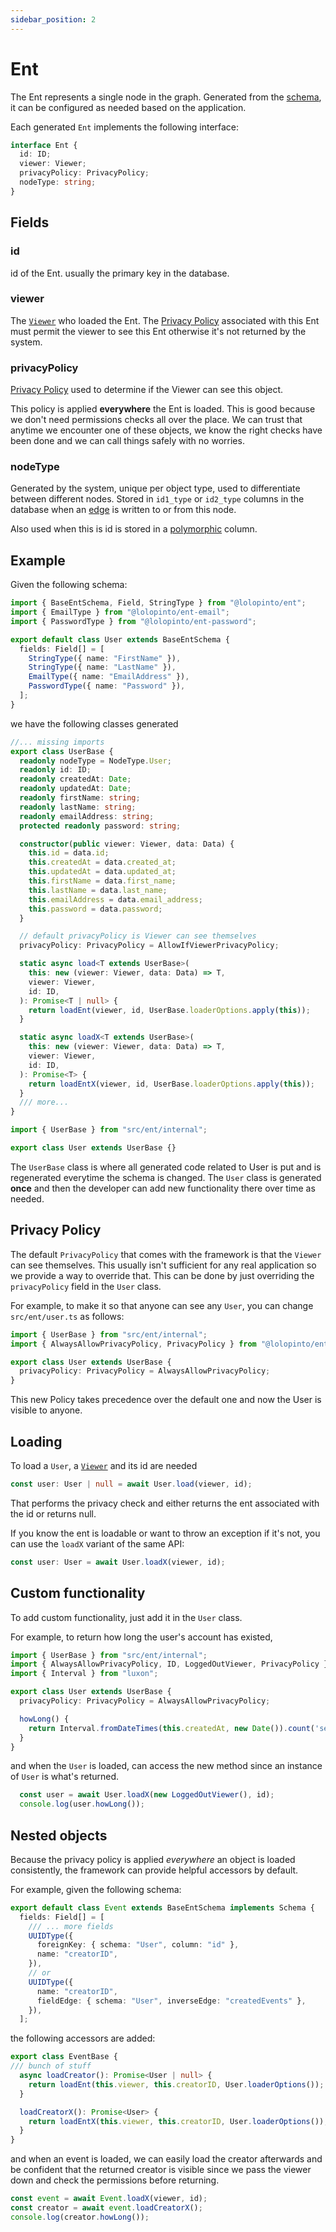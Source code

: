 ```yaml
---
sidebar_position: 2
---
```


# Ent
The Ent represents a single node in the graph. Generated from the [schema](/docs/ent-schema/schema), it can be configured as needed based on the application.

Each generated `Ent` implements the following interface:

```ts
interface Ent {
  id: ID;
  viewer: Viewer;
  privacyPolicy: PrivacyPolicy;
  nodeType: string;
}
```

## Fields
### id
id of the Ent. usually the primary key in the database.

### viewer
The [`Viewer`](/docs/core-concepts/viewer) who loaded the Ent. The [Privacy Policy](/docs/core-concepts/privacy-policy) associated with this Ent must permit the viewer to see this Ent otherwise it's not returned by the system.

### privacyPolicy
[Privacy Policy](/docs/core-concepts/privacy-policy) used to determine if the Viewer can see this object.

This policy is applied **everywhere** the Ent is loaded. This is good because we don't need permissions checks all over the place. We can trust that anytime we encounter one of these objects, we know the right checks have been done and we can call things safely with no worries.

### nodeType
Generated by the system, unique per object type, used to differentiate between different nodes. Stored in `id1_type` or `id2_type` columns in the database when an [edge](/docs/ent-schema/edges) is written to or from this node.

Also used when this is id is stored in a [polymorphic](/docs/ent-schema/fields#polymorphic) column.

## Example
Given the following schema:
```ts title="src/schema/user.ts"
import { BaseEntSchema, Field, StringType } from "@lolopinto/ent";
import { EmailType } from "@lolopinto/ent-email";
import { PasswordType } from "@lolopinto/ent-password";

export default class User extends BaseEntSchema {
  fields: Field[] = [
    StringType({ name: "FirstName" }),
    StringType({ name: "LastName" }),
    EmailType({ name: "EmailAddress" }),
    PasswordType({ name: "Password" }),
  ];
}
```

we have the following classes generated
```ts title="src/ent/generated/user_base.ts"
//... missing imports
export class UserBase {
  readonly nodeType = NodeType.User;
  readonly id: ID;
  readonly createdAt: Date;
  readonly updatedAt: Date;
  readonly firstName: string;
  readonly lastName: string;
  readonly emailAddress: string;
  protected readonly password: string;

  constructor(public viewer: Viewer, data: Data) {
    this.id = data.id;
    this.createdAt = data.created_at;
    this.updatedAt = data.updated_at;
    this.firstName = data.first_name;
    this.lastName = data.last_name;
    this.emailAddress = data.email_address;
    this.password = data.password;
  }

  // default privacyPolicy is Viewer can see themselves
  privacyPolicy: PrivacyPolicy = AllowIfViewerPrivacyPolicy;

  static async load<T extends UserBase>(
    this: new (viewer: Viewer, data: Data) => T,
    viewer: Viewer,
    id: ID,
  ): Promise<T | null> {
    return loadEnt(viewer, id, UserBase.loaderOptions.apply(this));
  }

  static async loadX<T extends UserBase>(
    this: new (viewer: Viewer, data: Data) => T,
    viewer: Viewer,
    id: ID,
  ): Promise<T> {
    return loadEntX(viewer, id, UserBase.loaderOptions.apply(this));
  }
  /// more...
}
```

```ts title="src/ent/user.ts"
import { UserBase } from "src/ent/internal";

export class User extends UserBase {}
```

The `UserBase` class is where all generated code related to User is put and is regenerated everytime the schema is changed. The `User` class is generated **once** and then the developer can add new functionality there over time as needed.

## Privacy Policy
The default `PrivacyPolicy` that comes with the framework is that the `Viewer` can see themselves. This usually isn't sufficient for any real application so we provide a way to override that. This can be done by just overriding the `privacyPolicy` field in the `User` class.

For example, to make it so that anyone can see any `User`, you can change `src/ent/user.ts` as follows:

```ts title="src/ent/user.ts"
import { UserBase } from "src/ent/internal";
import { AlwaysAllowPrivacyPolicy, PrivacyPolicy } from "@lolopinto/ent"

export class User extends UserBase {
  privacyPolicy: PrivacyPolicy = AlwaysAllowPrivacyPolicy;
}
```

This new Policy takes precedence over the default one and now the User is visible to anyone.

## Loading
To load a `User`, a [`Viewer`](/docs/core-concepts/viewer) and its id are needed

```ts
const user: User | null = await User.load(viewer, id);
```
That performs the privacy check and either returns the ent associated with the id or returns null.

If you know the ent is loadable or want to throw an exception if it's not, you can use the `loadX` variant of the same API:

```ts
const user: User = await User.loadX(viewer, id);
```

## Custom functionality
To add custom functionality, just add it in the `User` class.

For example, to return how long the user's account has existed, 
```ts title="src/ent/user.ts"
import { UserBase } from "src/ent/internal";
import { AlwaysAllowPrivacyPolicy, ID, LoggedOutViewer, PrivacyPolicy } from "@lolopinto/ent"
import { Interval } from "luxon";

export class User extends UserBase {
  privacyPolicy: PrivacyPolicy = AlwaysAllowPrivacyPolicy;

  howLong() {
    return Interval.fromDateTimes(this.createdAt, new Date()).count('seconds');
  }
}
```

and when the `User` is loaded, can access the new method since an instance of `User` is what's returned.
```ts
  const user = await User.loadX(new LoggedOutViewer(), id);
  console.log(user.howLong());
```

## Nested objects
Because the privacy policy is applied *everywhere* an object is loaded consistently, the framework can provide helpful accessors by default.

For example, given the following schema:
```ts  title="src/schema/event.ts"
export default class Event extends BaseEntSchema implements Schema {
  fields: Field[] = [
    /// ... more fields
    UUIDType({
      foreignKey: { schema: "User", column: "id" },
      name: "creatorID",
    }),
    // or 
    UUIDType({
      name: "creatorID",
      fieldEdge: { schema: "User", inverseEdge: "createdEvents" },
    }),
  ];
```

the following accessors are added:
```ts title="src/schema/generated/event_base.ts"
export class EventBase {
/// bunch of stuff
  async loadCreator(): Promise<User | null> {
    return loadEnt(this.viewer, this.creatorID, User.loaderOptions());
  }

  loadCreatorX(): Promise<User> {
    return loadEntX(this.viewer, this.creatorID, User.loaderOptions());
  }
}
```

and when an event is loaded, we can easily load the creator afterwards and be confident that the returned creator is visible since we pass the viewer down and check the permissions before returning.

```ts
const event = await Event.loadX(viewer, id);
const creator = await event.loadCreatorX();
console.log(creator.howLong());
```